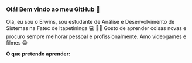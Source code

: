 ### Olá! Bem vindo ao meu GitHub 👋
Olá, eu sou o Erwins, sou estudante de Análise e Desenvolvimento de Sistemas na Fatec de Itapetininga 💻 👨‍🎓
Gosto de aprender coisas novas e procuro sempre melhorar pessoal e profissionalmente. Amo videogames e filmes 😁

**O que pretendo aprender:**
<i class="devicon-javascript-plain colored"></i>

